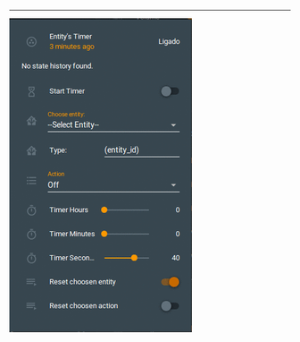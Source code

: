 ---

![alt text](https://github.com/Sthopeless/HA-Playground/blob/master/switch_timer/switch-timer.gif)
